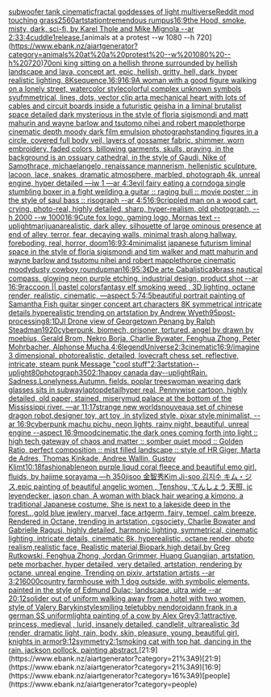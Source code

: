 [subwoofer tank cinematic](https://www.ebank.nz/aiartgenerator?category=subwoofer%20tank%20cinematic)[fractal goddesses of light multiverse](https://www.ebank.nz/aiartgenerator?category=fractal%20goddesses%20of%20light%20multiverse)[Reddit mod touching grass](https://www.ebank.nz/aiartgenerator?category=Reddit%20mod%20touching%20grass)[2560](https://www.ebank.nz/aiartgenerator?category=2560)[artstation](https://www.ebank.nz/aiartgenerator?category=artstation)[tremendous rumpus](https://www.ebank.nz/aiartgenerator?category=tremendous%20rumpus)[16:9](https://www.ebank.nz/aiartgenerator?category=16%3A9)[the Hood, smoke, misty, dark, sci-fi, by Karel Thole and Mike Mignola --ar 2:3](https://www.ebank.nz/aiartgenerator?category=the%20Hood%2C%20smoke%2C%20misty%2C%20dark%2C%20sci-fi%2C%20by%20Karel%20Thole%20and%20Mike%20Mignola%20--ar%202%3A3)[3:4](https://www.ebank.nz/aiartgenerator?category=3%3A4)[cuddle](https://www.ebank.nz/aiartgenerator?category=cuddle)[1](https://www.ebank.nz/aiartgenerator?category=1)[release.](https://www.ebank.nz/aiartgenerator?category=release.)[animals at a protest --w 1080 --h 720](https://www.ebank.nz/aiartgenerator?category=animals%20at%20a%20protest%20--w%201080%20--h%20720)[70](https://www.ebank.nz/aiartgenerator?category=70)[oni king sitting on a hellish throne surrounded by hellish landscape and lava, concept art, epic, hellish, gritty, hell, dark, hyper realistic lighting, 8K](https://www.ebank.nz/aiartgenerator?category=oni%20king%20sitting%20on%20a%20hellish%20throne%20surrounded%20by%20hellish%20landscape%20and%20lava%2C%20concept%20art%2C%20epic%2C%20hellish%2C%20gritty%2C%20hell%2C%20dark%2C%20hyper%20realistic%20lighting%2C%208K)[sequence,](https://www.ebank.nz/aiartgenerator?category=sequence%2C)[16:9](https://www.ebank.nz/aiartgenerator?category=16%3A9)[16:9](https://www.ebank.nz/aiartgenerator?category=16%3A9)[A woman with a good figure walking on a lonely street, watercolor style](https://www.ebank.nz/aiartgenerator?category=A%20woman%20with%20a%20good%20figure%20walking%20on%20a%20lonely%20street%2C%20watercolor%20style)[colorful complex unknown symbols syufmmetrical, lines, dots, vector clip art](https://www.ebank.nz/aiartgenerator?category=colorful%20complex%20unknown%20symbols%20syufmmetrical%2C%20lines%2C%20dots%2C%20vector%20clip%20art)[a mechanical heart with lots of cables and circuit boards inside a futuristic geisha in a liminal brutalist space detailed dark mysterious in the style of floria sigismondi and matt mahurin and wayne barlow and tsutomo nihei and robert mapplethorpe cinematic depth moody dark film emulsion photograph](https://www.ebank.nz/aiartgenerator?category=a%20mechanical%20heart%20with%20lots%20of%20cables%20and%20circuit%20boards%20inside%20a%20futuristic%20geisha%20in%20a%20liminal%20brutalist%20space%20detailed%20dark%20mysterious%20in%20the%20style%20of%20floria%20sigismondi%20and%20matt%20mahurin%20and%20wayne%20barlow%20and%20tsutomo%20nihei%20and%20robert%20mapplethorpe%20cinematic%20depth%20moody%20dark%20film%20emulsion%20photograph)[standing figures in a circle, covered full body veil, layers of gossamer fabric, shimmer, worn embroidery, faded colors, billowing garments, skulls, praying, in the background is an ossuary cathedral, in the style of Gaudi, Nike of Samothrace, michaelangelo, renaissance mannerism, hellenistic sculpture, lacoon, lace, snakes, dramatic atmosphere, marbled, photograph 4k, unreal engine, hyper detailed —iw 1 —ar 4:3](https://www.ebank.nz/aiartgenerator?category=standing%20figures%20in%20a%20circle%2C%20covered%20full%20body%20veil%2C%20layers%20of%20gossamer%20fabric%2C%20shimmer%2C%20worn%20embroidery%2C%20faded%20colors%2C%20billowing%20garments%2C%20skulls%2C%20praying%2C%20in%20the%20background%20is%20an%20ossuary%20cathedral%2C%20in%20the%20style%20of%20Gaudi%2C%20Nike%20of%20Samothrace%2C%20michaelangelo%2C%20renaissance%20mannerism%2C%20hellenistic%20sculpture%2C%20lacoon%2C%20lace%2C%20snakes%2C%20dramatic%20atmosphere%2C%20marbled%2C%20photograph%204k%2C%20unreal%20engine%2C%20hyper%20detailed%20%E2%80%94iw%201%20%E2%80%94ar%204%3A3)[evil fairy eating a corndog](https://www.ebank.nz/aiartgenerator?category=evil%20fairy%20eating%20a%20corndog)[a single stumbling boxer in a fight weilding a guitar :: raging bull :: movie poster :: in the style of saul bass :: risograph --ar 4:5](https://www.ebank.nz/aiartgenerator?category=a%20single%20stumbling%20boxer%20in%20a%20fight%20weilding%20a%20guitar%20%3A%3A%20raging%20bull%20%3A%3A%20movie%20poster%20%3A%3A%20in%20the%20style%20of%20saul%20bass%20%3A%3A%20risograph%20--ar%204%3A5)[16:9](https://www.ebank.nz/aiartgenerator?category=16%3A9)[crippled man on a wood cart, crying, photo-real, highly detailed, sharp, hyper-realism, old photograph, --h 2000 --w 1000](https://www.ebank.nz/aiartgenerator?category=crippled%20man%20on%20a%20wood%20cart%2C%20crying%2C%20photo-real%2C%20highly%20detailed%2C%20sharp%2C%20hyper-realism%2C%20old%20photograph%2C%20--h%202000%20--w%201000)[16:9](https://www.ebank.nz/aiartgenerator?category=16%3A9)[Cute fox logo, gaming logo, Mornas text --uplight](https://www.ebank.nz/aiartgenerator?category=Cute%20fox%20logo%2C%20gaming%20logo%2C%20Mornas%20text%20--uplight)[marijuana](https://www.ebank.nz/aiartgenerator?category=marijuana)[realistic, dark alley, silhouette of large ominous presence at end of alley, terror, fear, decaying walls, minimal trash along hallway, foreboding, real, horror, doom](https://www.ebank.nz/aiartgenerator?category=realistic%2C%20dark%20alley%2C%20silhouette%20of%20large%20ominous%20presence%20at%20end%20of%20alley%2C%20terror%2C%20fear%2C%20decaying%20walls%2C%20minimal%20trash%20along%20hallway%2C%20foreboding%2C%20real%2C%20horror%2C%20doom)[16:9](https://www.ebank.nz/aiartgenerator?category=16%3A9)[3:4](https://www.ebank.nz/aiartgenerator?category=3%3A4)[minimalist japanese futurism liminal space in the style of floria sigismondi and tim walker and matt mahurin and wayne barlow and tsutomu nihei and robert mapplethorpe cinematic moody](https://www.ebank.nz/aiartgenerator?category=minimalist%20japanese%20futurism%20liminal%20space%20in%20the%20style%20of%20floria%20sigismondi%20and%20tim%20walker%20and%20matt%20mahurin%20and%20wayne%20barlow%20and%20tsutomu%20nihei%20and%20robert%20mapplethorpe%20cinematic%20moody)[dusty cowboy roundup](https://www.ebank.nz/aiartgenerator?category=dusty%20cowboy%20roundup)[man](https://www.ebank.nz/aiartgenerator?category=man)[16:9](https://www.ebank.nz/aiartgenerator?category=16%3A9)[5:3](https://www.ebank.nz/aiartgenerator?category=5%3A3)[《De arte Cabalistica》](https://www.ebank.nz/aiartgenerator?category=%E3%80%8ADe%20arte%20Cabalistica%E3%80%8B)[brass nautical compass, glowing neon purple etching, industrial design, product shot --ar 16:9](https://www.ebank.nz/aiartgenerator?category=brass%20nautical%20compass%2C%20glowing%20neon%20purple%20etching%2C%20industrial%20design%2C%20product%20shot%20--ar%2016%3A9)[raccoon || pastel colors](https://www.ebank.nz/aiartgenerator?category=raccoon%20%7C%7C%20pastel%20colors)[fantasy elf smoking weed , 3D lighting, octane render, realistic, cinematic, —aspect 5:7](https://www.ebank.nz/aiartgenerator?category=fantasy%20elf%20smoking%20weed%20%2C%203D%20lighting%2C%20octane%20render%2C%20realistic%2C%20cinematic%2C%20%E2%80%94aspect%205%3A7)[4:5](https://www.ebank.nz/aiartgenerator?category=4%3A5)[beautiful portrait painting of Samantha Fish guitar singer concept art characters 8K symmetrical intricate details hyperealistic trending on artstation by Andrew Wyeth](https://www.ebank.nz/aiartgenerator?category=beautiful%20portrait%20painting%20of%20Samantha%20Fish%20guitar%20singer%20concept%20art%20characters%208K%20symmetrical%20intricate%20details%20hyperealistic%20trending%20on%20artstation%20by%20Andrew%20Wyeth)[95](https://www.ebank.nz/aiartgenerator?category=95)[post-processing](https://www.ebank.nz/aiartgenerator?category=post-processing)[8:1](https://www.ebank.nz/aiartgenerator?category=8%3A1)[DJI Drone view of Georgetown Penang by Ralph Steadman](https://www.ebank.nz/aiartgenerator?category=DJI%20Drone%20view%20of%20Georgetown%20Penang%20by%20Ralph%20Steadman)[1920](https://www.ebank.nz/aiartgenerator?category=1920)[cyberpunk, biomech, prisoner, tortured, angel by drawn by moebius, Gerald Brom, Nekro Borja, Charlie Bywater, Fenghua Zhong, Peter Mohrbacher, Alphonse Mucha,](https://www.ebank.nz/aiartgenerator?category=cyberpunk%2C%20biomech%2C%20prisoner%2C%20tortured%2C%20angel%20by%20drawn%20by%20moebius%2C%20Gerald%20Brom%2C%20Nekro%20Borja%2C%20Charlie%20Bywater%2C%20Fenghua%20Zhong%2C%20Peter%20Mohrbacher%2C%20Alphonse%20Mucha%2C)[4:6](https://www.ebank.nz/aiartgenerator?category=4%3A6)[legend](https://www.ebank.nz/aiartgenerator?category=legend)[Universe](https://www.ebank.nz/aiartgenerator?category=Universe)[2:3](https://www.ebank.nz/aiartgenerator?category=2%3A3)[cinematic](https://www.ebank.nz/aiartgenerator?category=cinematic)[16:9](https://www.ebank.nz/aiartgenerator?category=16%3A9)[/imagine  3 dimensional, photorealistic, detailed, lovecraft chess set, reflective, intricate, steam punk  Message "cool stuff"](https://www.ebank.nz/aiartgenerator?category=/imagine%20%203%20dimensional%2C%20photorealistic%2C%20detailed%2C%20lovecraft%20chess%20set%2C%20reflective%2C%20intricate%2C%20steam%20punk%20%20Message%20%22cool%20stuff%22)[2:3](https://www.ebank.nz/aiartgenerator?category=2%3A3)[artstation](https://www.ebank.nz/aiartgenerator?category=artstation)[--uplight](https://www.ebank.nz/aiartgenerator?category=--uplight)[80](https://www.ebank.nz/aiartgenerator?category=80)[photograph](https://www.ebank.nz/aiartgenerator?category=photograph)[350](https://www.ebank.nz/aiartgenerator?category=350)[2:1](https://www.ebank.nz/aiartgenerator?category=2%3A1)[happy canada day](https://www.ebank.nz/aiartgenerator?category=happy%20canada%20day)[--uplight](https://www.ebank.nz/aiartgenerator?category=--uplight)[Rain. Sadness.Lonelyness.Autumn. fields. poplar trees](https://www.ebank.nz/aiartgenerator?category=Rain.%20Sadness.Lonelyness.Autumn.%20fields.%20poplar%20trees)[woman wearing dark glasses sits in subway](https://www.ebank.nz/aiartgenerator?category=woman%20wearing%20dark%20glasses%20sits%20in%20subway)[laptop](https://www.ebank.nz/aiartgenerator?category=laptop)[detail](https://www.ebank.nz/aiartgenerator?category=detail)[hyper real, Pennywise cartoon, highly detailed, old paper, stained, misery](https://www.ebank.nz/aiartgenerator?category=hyper%20real%2C%20Pennywise%20cartoon%2C%20highly%20detailed%2C%20old%20paper%2C%20stained%2C%20misery)[mud palace at the bottom of the Mississippi river. —ar 11:17](https://www.ebank.nz/aiartgenerator?category=mud%20palace%20at%20the%20bottom%20of%20the%20Mississippi%20river.%20%E2%80%94ar%2011%3A17)[strange new worlds](https://www.ebank.nz/aiartgenerator?category=strange%20new%20worlds)[nouveau](https://www.ebank.nz/aiartgenerator?category=nouveau)[a set of chinese dragon robot,designer toy, art toy ,in stylized style, pixar style,minimalist, --ar 16:9](https://www.ebank.nz/aiartgenerator?category=a%20set%20of%20chinese%20dragon%20robot%2Cdesigner%20toy%2C%20art%20toy%20%2Cin%20stylized%20style%2C%20pixar%20style%2Cminimalist%2C%20--ar%2016%3A9)[cyberpunk machu pichu, neon lights, rainy night, beautiful, unreal engine  --aspect 16:9](https://www.ebank.nz/aiartgenerator?category=cyberpunk%20machu%20pichu%2C%20neon%20lights%2C%20rainy%20night%2C%20beautiful%2C%20unreal%20engine%20%20--aspect%2016%3A9)[mood](https://www.ebank.nz/aiartgenerator?category=mood)[cinematic,](https://www.ebank.nz/aiartgenerator?category=cinematic%2C)[the dark ones coming forth into light :: high tech gateway of chaos and matter :: somber quiet mood :: Golden Ratio, perfect composition :: mist filled landscape :: style of HR Giger, Marta de Adres, Thomas Kinkade,  Andree Wallin, Gustov Klimt](https://www.ebank.nz/aiartgenerator?category=the%20dark%20ones%20coming%20forth%20into%20light%20%3A%3A%20high%20tech%20gateway%20of%20chaos%20and%20matter%20%3A%3A%20somber%20quiet%20mood%20%3A%3A%20Golden%20Ratio%2C%20perfect%20composition%20%3A%3A%20mist%20filled%20landscape%20%3A%3A%20style%20of%20HR%20Giger%2C%20Marta%20de%20Adres%2C%20Thomas%20Kinkade%2C%20%20Andree%20Wallin%2C%20Gustov%20Klimt)[10:18](https://www.ebank.nz/aiartgenerator?category=10%3A18)[fashionable](https://www.ebank.nz/aiartgenerator?category=fashionable)[neon purple liqud coral fleece and beautiful emo girl, fluids, by hajime sorayama —h 350](https://www.ebank.nz/aiartgenerator?category=neon%20purple%20liqud%20coral%20fleece%20and%20beautiful%20emo%20girl%2C%20fluids%2C%20by%20hajime%20sorayama%20%E2%80%94h%20350)[jisoo 金智秀Kim Ji-soo 김지수 キム・ジス,epic painting of beautiful angelic women , Tenshou, てんしょう 天照, jc leyendecker, jason chan, A woman with black hair wearing a kimono, a traditional Japanese costume. She is next to a lakeside deep in the forest..,gold blue jewlery, marvel, face artgerm, fairy, tempel, calm breeze, Rendered in Octane, trending in artstation, cgsociety, Charlie Bowater and Gabrielle Ragusi, highly detailed, harmonic lighting, symmetrical, cinematic lighting, intricate details, cinematic 8k, hyperealistic, octane render, photo realism,realistic face, Realistic material,Biopark,high detail,by Greg Rutkowski, Fenghua Zhong, Jordan Grimmer, Huang Guangjian, artstation, pete morbacher, hyper detailed, very detailed, artstation, rendering by octane, unreal engine, Trending on pixiv, artstation artists --ar 3:2](https://www.ebank.nz/aiartgenerator?category=jisoo%20%E9%87%91%E6%99%BA%E7%A7%80Kim%20Ji-soo%20%EA%B9%80%EC%A7%80%EC%88%98%20%E3%82%AD%E3%83%A0%E3%83%BB%E3%82%B8%E3%82%B9%2Cepic%20painting%20of%20beautiful%20angelic%20women%20%2C%20Tenshou%2C%20%E3%81%A6%E3%82%93%E3%81%97%E3%82%87%E3%81%86%20%E5%A4%A9%E7%85%A7%2C%20jc%20leyendecker%2C%20jason%20chan%2C%20A%20woman%20with%20black%20hair%20wearing%20a%20kimono%2C%20a%20traditional%20Japanese%20costume.%20She%20is%20next%20to%20a%20lakeside%20deep%20in%20the%20forest..%2Cgold%20blue%20jewlery%2C%20marvel%2C%20face%20artgerm%2C%20fairy%2C%20tempel%2C%20calm%20breeze%2C%20Rendered%20in%20Octane%2C%20trending%20in%20artstation%2C%20cgsociety%2C%20Charlie%20Bowater%20and%20Gabrielle%20Ragusi%2C%20highly%20detailed%2C%20harmonic%20lighting%2C%20symmetrical%2C%20cinematic%20lighting%2C%20intricate%20details%2C%20cinematic%208k%2C%20hyperealistic%2C%20octane%20render%2C%20photo%20realism%2Crealistic%20face%2C%20Realistic%20material%2CBiopark%2Chigh%20detail%2Cby%20Greg%20Rutkowski%2C%20Fenghua%20Zhong%2C%20Jordan%20Grimmer%2C%20Huang%20Guangjian%2C%20artstation%2C%20pete%20morbacher%2C%20hyper%20detailed%2C%20very%20detailed%2C%20artstation%2C%20rendering%20by%20octane%2C%20unreal%20engine%2C%20Trending%20on%20pixiv%2C%20artstation%20artists%20--ar%203%3A2)[16000](https://www.ebank.nz/aiartgenerator?category=16000)[country farmhouse with 1 dog outside, with symbolic elements, painted in the style of Edmund Dulac; landscape, ultra wide --ar 20:12](https://www.ebank.nz/aiartgenerator?category=country%20farmhouse%20with%201%20dog%20outside%2C%20with%20symbolic%20elements%2C%20painted%20in%20the%20style%20of%20Edmund%20Dulac%3B%20landscape%2C%20ultra%20wide%20--ar%2020%3A12)[solider out of uniform walking away from a hotel with two women, style of Valery Barykin](https://www.ebank.nz/aiartgenerator?category=solider%20out%20of%20uniform%20walking%20away%20from%20a%20hotel%20with%20two%20women%2C%20style%20of%20Valery%20Barykin)[style](https://www.ebank.nz/aiartgenerator?category=style)[smiling teletubby nendoroid](https://www.ebank.nz/aiartgenerator?category=smiling%20teletubby%20nendoroid)[ann frank in a german SS uniform](https://www.ebank.nz/aiartgenerator?category=ann%20frank%20in%20a%20german%20SS%20uniform)[light](https://www.ebank.nz/aiartgenerator?category=light)[a painting of a cow by Alex Grey](https://www.ebank.nz/aiartgenerator?category=a%20painting%20of%20a%20cow%20by%20Alex%20Grey)[3:1](https://www.ebank.nz/aiartgenerator?category=3%3A1)[attractive, princess, medieval , lurid, insanely detailed, candlelit, ultrarealistic 3d render, dramatic light, rain, body, skin, pleasure, young, beautiful girl, knights in armor](https://www.ebank.nz/aiartgenerator?category=attractive%2C%20princess%2C%20medieval%20%2C%20lurid%2C%20insanely%20detailed%2C%20candlelit%2C%20ultrarealistic%203d%20render%2C%20dramatic%20light%2C%20rain%2C%20body%2C%20skin%2C%20pleasure%2C%20young%2C%20beautiful%20girl%2C%20knights%20in%20armor)[9:12](https://www.ebank.nz/aiartgenerator?category=9%3A12)[symmetry](https://www.ebank.nz/aiartgenerator?category=symmetry)[2:1](https://www.ebank.nz/aiartgenerator?category=2%3A1)[smoking cat with top hat, dancing in the rain. jackson pollock. painting abstract.](https://www.ebank.nz/aiartgenerator?category=smoking%20cat%20with%20top%20hat%2C%20dancing%20in%20the%20rain.%20jackson%20pollock.%20painting%20abstract.)[21:9](https://www.ebank.nz/aiartgenerator?category=21%3A9)[21:9](https://www.ebank.nz/aiartgenerator?category=21%3A9)[16:9](https://www.ebank.nz/aiartgenerator?category=16%3A9)[people](https://www.ebank.nz/aiartgenerator?category=people)